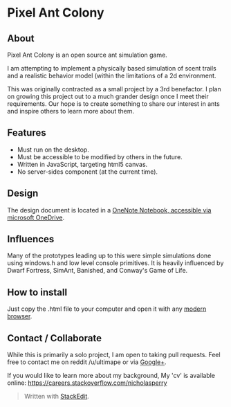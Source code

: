 
# Pixel Ant Colony

## About
Pixel Ant Colony is an open source ant simulation game.

I am attempting to implement a physically based simulation of scent trails and a realistic behavior model (within the limitations of a 2d environment.

This was originally contracted as a small project by a 3rd benefactor. I plan on growing this project out to a much grander design once I meet their requirements. Our hope is to create something to share our interest in ants and inspire others to learn more about them.

## Features

 - Must run on the desktop.
 - Must be accessible to be modified by others in the future.
 - Written in JavaScript, targeting html5 canvas.  
 - No server-sides component (at the current time).

## Design 
The design document is located in a [OneNote Notebook, accessible via microsoft OneDrive][1].

## Influences
Many of the prototypes leading up to this were simple simulations done using windows.h and low level console primitives. It is heavily influenced by Dwarf Fortress, SimAnt, Banished, and Conway's Game of Life.

## How to install
Just copy the .html file to your computer and open it with any [modern browser][2].

## Contact / Collaborate
While this is primarily a solo project, I am open to taking pull requests. Feel free to contact me on reddit /u/ultimape or via [Google+][3].

If you would like to learn more about my background, My 'cv' is available online: https://careers.stackoverflow.com/nicholasperry

> Written with [StackEdit](https://stackedit.io/).


  [1]: https://skydrive.live.com/redir?page=view&resid=13B6E055D5BD0E7A!2473&authkey=!AP8P3kjBRdoM5io
  [2]: www.google.com/chrome/
  [3]: https://plus.google.com/+NicholasPerry-Ape/posts/1tzy7tdHuj4